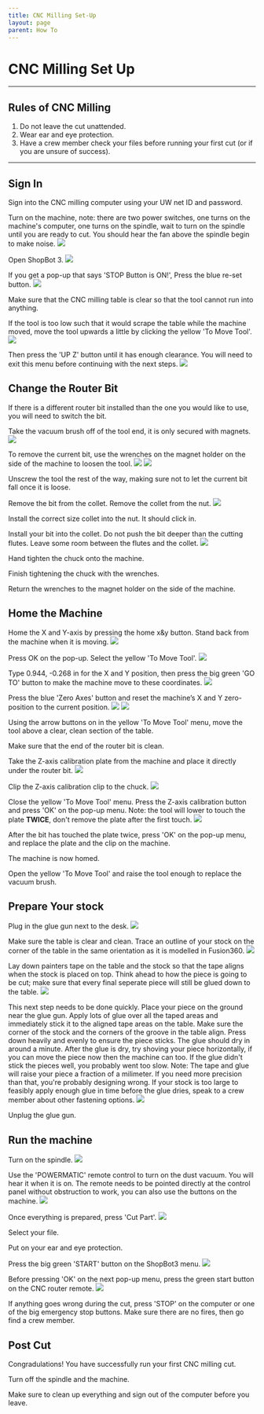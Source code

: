 ```yaml
---
title: CNC Milling Set-Up
layout: page
parent: How To
---
```


# CNC Milling Set Up

---

## Rules of CNC Milling

1. Do not leave the cut unattended. 
2. Wear ear and eye protection.
3. Have a crew member check your files before running your first cut (or if you are unsure of success).

---

## Sign In

Sign into the CNC milling computer using your UW net ID and password.

Turn on the machine, note: there are two power switches, one turns on the machine's computer, one turns on the spindle, wait to turn on the spindle until you are ready to cut. You should hear the fan above the spindle begin to make noise.
![](/assets/images/cnc_setup/turn_on_machine.png)

Open ShopBot 3.
![](/assets/images/cnc_setup/open_shopBot3.png)

If you get a pop-up that says 'STOP Button is ON!', Press the blue re-set button.
![](/assets/images/cnc_setup/reset_button.png)

Make sure that the CNC milling table is clear so that the tool cannot run into anything.

If the tool is too low such that it would scrape the table while the machine moved, move the tool upwards a little by clicking the yellow 'To Move Tool'.
![](/assets/images/cnc_setup/open_moveTool.png)

Then press the 'UP Z' button until it has enough clearance. You will need to exit this menu before continuing with the next steps.
![](/assets/images/cnc_setup/move_z_up.png)

## Change the Router Bit

If there is a different router bit installed than the one you would like to use, you will need to switch the bit.

Take the vacuum brush off of the tool end, it is only secured with magnets. 
![](/assets/images/cnc_setup/remove_brush.gif)

To remove the current bit, use the wrenches on the magnet holder on the side of the machine to loosen the tool.
![](/assets/images/cnc_setup/wrench_location.png)
![](/assets/images/cnc_setup/wrench_fitting.jpeg)

Unscrew the tool the rest of the way, making sure not to let the current bit fall once it is loose.

Remove the bit from the collet. Remove the collet from the nut.
![](/assets/images/cnc_setup/tool_parts.png)

Install the correct size collet into the nut. It should click in.

Install your bit into the collet. Do not push the bit deeper than the cutting flutes. Leave some room between the flutes and the collet.
![](/assets/images/cnc_setup/tool_setup.png)

Hand tighten the chuck onto the machine.

Finish tightening the chuck with the wrenches.

Return the wrenches to the magnet holder on the side of the machine.

## Home the Machine

Home the X and Y-axis by pressing the home x&y button. Stand back from the machine when it is moving.
![](/assets/images/cnc_setup/home_xy.png)

Press OK on the pop-up. Select the yellow 'To Move Tool'.
![](/assets/images/cnc_setup/open_moveTool.png)

Type 0.944, -0.268 in for the X and Y position, then press the big green 'GO TO' button to make the machine move to these coordinates.
![](/assets/images/cnc_setup/move_coordinates.png)

Press the blue 'Zero Axes' button and reset the machine’s X and Y zero-position to the current position.
![](/assets/images/cnc_setup/zero_axis.png)
![](/assets/images/cnc_setup/zero_xy.png)

Using the arrow buttons on in the yellow 'To Move Tool' menu, move the tool above a clear, clean section of the table.

Make sure that the end of the router bit is clean.

Take the Z-axis calibration plate from the machine and place it directly under the router bit.
![](/assets/images/cnc_setup/z_plate.png)

Clip the Z-axis calibration clip to the chuck.
![](/assets/images/cnc_setup/plate_under_bit.png)

Close the yellow 'To Move Tool' menu. Press the Z-axis calibration button and press 'OK' on the pop-up menu. Note: the tool will lower to touch the plate **TWICE**, don't remove the plate after the first touch.
![](/assets/images/cnc_setup/home_z_button.png)

After the bit has touched the plate twice, press 'OK' on the pop-up menu, and replace the plate and the clip on the machine.

The machine is now homed.

Open the yellow 'To Move Tool' and raise the tool enough to replace the vacuum brush. 

## Prepare Your stock

Plug in the glue gun next to the desk.
![](/assets/images/cnc_setup/glue_gun.png)

Make sure the table is clear and clean. Trace an outline of your stock on the corner of the table in the same orientation as it is modelled in Fusion360.
![](/assets/images/cnc_setup/trace_stock.png)

Lay down painters tape on the table and the stock so that the tape aligns when the stock is placed on top. Think ahead to how the piece is going to be cut; make sure that every final seperate piece will still be glued down to the table. 
![](/assets/images/cnc_setup/tape_stock.png)

This next step needs to be done quickly. Place your piece on the ground near the glue gun. Apply lots of glue over all the taped areas and immediately stick it to the aligned tape areas on the table. Make sure the corner of the stock and the corners of the groove in the table align. Press down heavily and evenly to ensure the piece sticks. The glue should dry in around a minute. After the glue is dry, try shoving your piece horizontally, if you can move the piece now then the machine can too. If the glue didn't stick the pieces well, you probably went too slow. Note: The tape and glue will raise your piece a fraction of a milimeter. If you need more precision than that, you're probably designing wrong. If your stock is too large to feasibly apply enough glue in time before the glue dries, speak to a crew member about other fastening options.
![](/assets/images/cnc_setup/secure_stock.png)

Unplug the glue gun. 

## Run the machine

Turn on the spindle.
![](/assets/images/cnc_setup/turn_on_spindle.png)

Use the 'POWERMATIC' remote control to turn on the dust vacuum. You will hear it when it is on. The remote needs to be pointed directly at the control panel without obstruction to work, you can also use the buttons on the machine.
![](/assets/images/cnc_setup/powermatic.png)

Once everything is prepared, press 'Cut Part'.
![](/assets/images/cnc_setup/cut_part.png)

Select your file.

Put on your ear and eye protection.

Press the big green 'START' button on the ShopBot3 menu.
![](/assets/images/cnc_setup/start_button.png)

Before pressing 'OK' on the next pop-up menu, press the green start button on the CNC router remote.
![](/assets/images/cnc_setup/reset_button.png)

If anything goes wrong during the cut, press 'STOP' on the computer or one of the big emergency stop buttons. Make sure there are no fires, then go find a crew member.

## Post Cut

Congradulations! You have successfully run your first CNC milling cut. 

Turn off the spindle and the machine.

Make sure to clean up everything and sign out of the computer before you leave.
